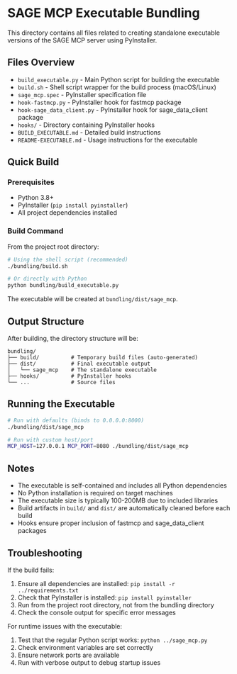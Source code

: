 # SAGE MCP Executable Bundling

This directory contains all files related to creating standalone executable versions of the SAGE MCP server using PyInstaller.

## Files Overview

- `build_executable.py` - Main Python script for building the executable
- `build.sh` - Shell script wrapper for the build process (macOS/Linux)
- `sage_mcp.spec` - PyInstaller specification file
- `hook-fastmcp.py` - PyInstaller hook for fastmcp package
- `hook-sage_data_client.py` - PyInstaller hook for sage_data_client package
- `hooks/` - Directory containing PyInstaller hooks
- `BUILD_EXECUTABLE.md` - Detailed build instructions
- `README-EXECUTABLE.md` - Usage instructions for the executable

## Quick Build

### Prerequisites
- Python 3.8+
- PyInstaller (`pip install pyinstaller`)
- All project dependencies installed

### Build Command

From the project root directory:

```bash
# Using the shell script (recommended)
./bundling/build.sh

# Or directly with Python
python bundling/build_executable.py
```

The executable will be created at `bundling/dist/sage_mcp`.

## Output Structure

After building, the directory structure will be:
```
bundling/
├── build/          # Temporary build files (auto-generated)
├── dist/           # Final executable output
│   └── sage_mcp    # The standalone executable
├── hooks/          # PyInstaller hooks
└── ...             # Source files
```

## Running the Executable

```bash
# Run with defaults (binds to 0.0.0.0:8000)
./bundling/dist/sage_mcp

# Run with custom host/port
MCP_HOST=127.0.0.1 MCP_PORT=8080 ./bundling/dist/sage_mcp
```

## Notes

- The executable is self-contained and includes all Python dependencies
- No Python installation is required on target machines
- The executable size is typically 100-200MB due to included libraries
- Build artifacts in `build/` and `dist/` are automatically cleaned before each build
- Hooks ensure proper inclusion of fastmcp and sage_data_client packages

## Troubleshooting

If the build fails:
1. Ensure all dependencies are installed: `pip install -r ../requirements.txt`
2. Check that PyInstaller is installed: `pip install pyinstaller`
3. Run from the project root directory, not from the bundling directory
4. Check the console output for specific error messages

For runtime issues with the executable:
1. Test that the regular Python script works: `python ../sage_mcp.py`
2. Check environment variables are set correctly
3. Ensure network ports are available
4. Run with verbose output to debug startup issues 